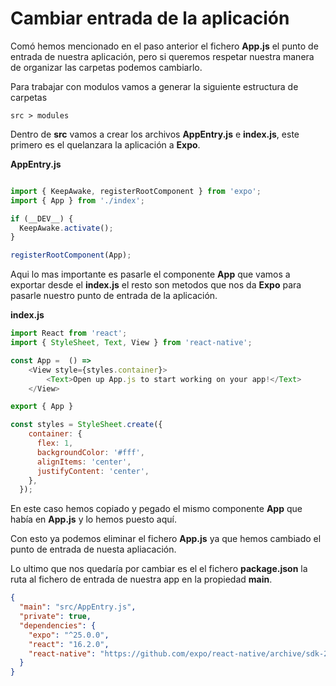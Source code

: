 # Cambiar entrada de la aplicación

Comó hemos mencionado en el paso anterior el fichero **App.js** el punto de entrada de nuestra aplicación, pero si queremos respetar nuestra manera de organizar las carpetas podemos cambiarlo.

Para trabajar con modulos vamos a generar la siguiente estructura de carpetas

```
src > modules
```

Dentro de **src** vamos a crear los archivos  **AppEntry.js** e **index.js**, este primero es el quelanzara la aplicación a **Expo**.

**AppEntry.js**
```javascript

import { KeepAwake, registerRootComponent } from 'expo';
import { App } from './index';

if (__DEV__) {
  KeepAwake.activate();
}

registerRootComponent(App);

```

Aqui lo mas importante es pasarle el componente **App** que vamos a exportar desde el **index.js** el resto son metodos que nos da **Expo** para pasarle nuestro punto de entrada de la aplicación.


**index.js**

```javascript
import React from 'react';
import { StyleSheet, Text, View } from 'react-native';

const App =  () => 
    <View style={styles.container}>
        <Text>Open up App.js to start working on your app!</Text>
    </View>

export { App }

const styles = StyleSheet.create({
    container: {
      flex: 1,
      backgroundColor: '#fff',
      alignItems: 'center',
      justifyContent: 'center',
    },
  });
```

En este caso hemos copiado y pegado el mismo componente **App** que había en **App.js** y lo hemos puesto aquí.

Con esto ya podemos eliminar el fichero **App.js** ya que hemos cambiado el punto de entrada de nuesta apliacación.

Lo ultimo que nos quedaría por cambiar es el el fichero **package.json** la ruta al fichero de entrada de nuestra app en la propiedad **main**.

```json
{
  "main": "src/AppEntry.js",
  "private": true,
  "dependencies": {
    "expo": "^25.0.0",
    "react": "16.2.0",
    "react-native": "https://github.com/expo/react-native/archive/sdk-25.0.0.tar.gz"
  }
}
```